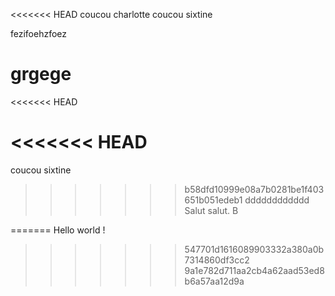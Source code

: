 <<<<<<< HEAD
coucou charlotte
coucou sixtine


fezifoehzfoez

grgege
=======

<<<<<<< HEAD

<<<<<<< HEAD
=======
coucou sixtine
>>>>>>> b58dfd10999e08a7b0281be1f403651b051edeb1
dddddddddddd
Salut salut. B





=======
Hello world !
>>>>>>> 547701d1616089903332a380a0b7314860df3cc2
>>>>>>> 9a1e782d711aa2cb4a62aad53ed8b6a57aa12d9a
